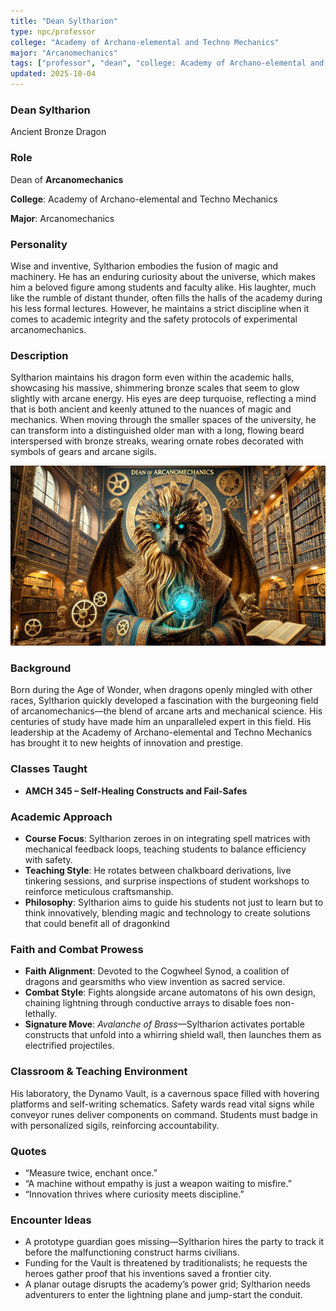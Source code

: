 ```yaml
---
title: "Dean Syltharion"
type: npc/professor
college: "Academy of Archano-elemental and Techno Mechanics"
major: "Arcanomechanics"
tags: ["professor", "dean", "college: Academy of Archano-elemental and Techno Mechanics", "major: Arcanomechanics","variant:bronze"]
updated: 2025-10-04
---
```


### Dean Syltharion

Ancient Bronze Dragon

### Role

Dean of **Arcanomechanics**

**College**: Academy of Archano-elemental and Techno Mechanics

**Major**: Arcanomechanics

### Personality

Wise and inventive, Syltharion embodies the fusion of magic and machinery. He has an enduring curiosity about the universe, which makes him a beloved figure among students and faculty alike. His laughter, much like the rumble of distant thunder, often fills the halls of the academy during his less formal lectures. However, he maintains a strict discipline when it comes to academic integrity and the safety protocols of experimental arcanomechanics.

### Description

Syltharion maintains his dragon form even within the academic halls, showcasing his massive, shimmering bronze scales that seem to glow slightly with arcane energy. His eyes are deep turquoise, reflecting a mind that is both ancient and keenly attuned to the nuances of magic and mechanics. When moving through the smaller spaces of the university, he can transform into a distinguished older man with a long, flowing beard interspersed with bronze streaks, wearing ornate robes decorated with symbols of gears and arcane sigils.

![67CA04CC-D4FF-47DB-B60E-3CE34D4535F5](/assets/images/67CA04CC-D4FF-47DB-B60E-3CE34D4535F5.webp)

### Background

Born during the Age of Wonder, when dragons openly mingled with other races, Syltharion quickly developed a fascination with the burgeoning field of arcanomechanics—the blend of arcane arts and mechanical science. His centuries of study have made him an unparalleled expert in this field. His leadership at the Academy of Archano-elemental and Techno Mechanics has brought it to new heights of innovation and prestige.

### Classes Taught

- **AMCH 345 – Self-Healing Constructs and Fail-Safes**



### Academic Approach

- **Course Focus**: Syltharion zeroes in on integrating spell matrices with mechanical feedback loops, teaching students to balance efficiency with safety.
- **Teaching Style**: He rotates between chalkboard derivations, live tinkering sessions, and surprise inspections of student workshops to reinforce meticulous craftsmanship.
- **Philosophy**: Syltharion aims to guide his students not just to learn but to think innovatively, blending magic and technology to create solutions that could benefit all of dragonkind

### Faith and Combat Prowess

- **Faith Alignment**: Devoted to the Cogwheel Synod, a coalition of dragons and gearsmiths who view invention as sacred service.
- **Combat Style**: Fights alongside arcane automatons of his own design, chaining lightning through conductive arrays to disable foes non-lethally.
- **Signature Move**: *Avalanche of Brass*—Syltharion activates portable constructs that unfold into a whirring shield wall, then launches them as electrified projectiles.

### Classroom & Teaching Environment

His laboratory, the Dynamo Vault, is a cavernous space filled with hovering platforms and self-writing schematics. Safety wards read vital signs while conveyor runes deliver components on command. Students must badge in with personalized sigils, reinforcing accountability.

### Quotes

- “Measure twice, enchant once.”
- “A machine without empathy is just a weapon waiting to misfire.”
- “Innovation thrives where curiosity meets discipline.”

### Encounter Ideas

- A prototype guardian goes missing—Syltharion hires the party to track it before the malfunctioning construct harms civilians.
- Funding for the Vault is threatened by traditionalists; he requests the heroes gather proof that his inventions saved a frontier city.
- A planar outage disrupts the academy’s power grid; Syltharion needs adventurers to enter the lightning plane and jump-start the conduit.
